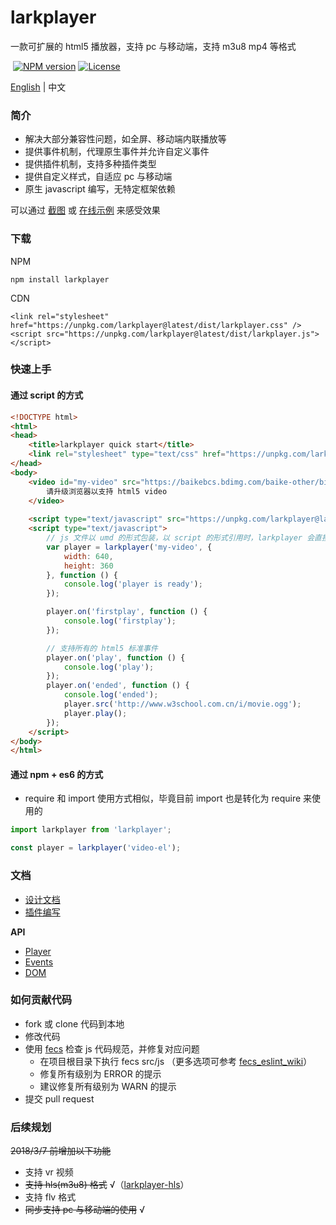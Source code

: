 <h1 align="left">larkplayer</h1>

<p align="left">
一款可扩展的 html5 播放器，支持 pc 与移动端，支持 m3u8 mp4 等格式
</p>

<p align="left">
  <a href="https://www.npmjs.com/package/larkplayer"><img src="https://img.shields.io/npm/v/larkplayer.svg?style=flat-square" alt="NPM version"></a>
  <a href="https://www.npmjs.com/package/larkplayer"><img src="https://img.shields.io/github/license/dblate/larkplayer.svg?style=flat-square" alt="License"></a>
</p>

<p align="left">
    <a href="https://github.com/dblate/larkplayer">English</a> | 中文
</p>

<h3>简介</h3>

* 解决大部分兼容性问题，如全屏、移动端内联播放等
* 提供事件机制，代理原生事件并允许自定义事件
* 提供插件机制，支持多种插件类型
* 提供自定义样式，自适应 pc 与移动端
* 原生 javascript 编写，无特定框架依赖

可以通过 [截图](https://github.com/dblate/larkplayer/tree/master/screenshots) 或 [在线示例](https://s.codepen.io/dblate/debug/qojzZZ/ZoMBajEzGyDk) 来感受效果


<h3>下载</h3>

NPM
```
npm install larkplayer
```

CDN
```
<link rel="stylesheet" href="https://unpkg.com/larkplayer@latest/dist/larkplayer.css" />
<script src="https://unpkg.com/larkplayer@latest/dist/larkplayer.js"></script>
```

<h3>快速上手</h3>

<h4>通过 script 的方式</h4>

```html
<!DOCTYPE html>
<html>
<head>
    <title>larkplayer quick start</title>
    <link rel="stylesheet" type="text/css" href="https://unpkg.com/larkplayer@latest/dist/larkplayer.css">
</head>
<body>
    <video id="my-video" src="https://baikebcs.bdimg.com/baike-other/big-buck-bunny.mp4" width="400" height="300" controls>
        请升级浏览器以支持 html5 video
    </video>
 
    <script type="text/javascript" src="https://unpkg.com/larkplayer@latest/dist/larkplayer.js"></script>
    <script type="text/javascript">
        // js 文件以 umd 的形式包装，以 script 的形式引用时，larkplayer 会直接挂载在 window 上
        var player = larkplayer('my-video', {
            width: 640,
            height: 360
        }, function () {
            console.log('player is ready');
        });

        player.on('firstplay', function () {
            console.log('firstplay');
        });

        // 支持所有的 html5 标准事件
        player.on('play', function () {
            console.log('play');
        });
        player.on('ended', function () {
            console.log('ended');
            player.src('http://www.w3school.com.cn/i/movie.ogg');
            player.play();
        });
    </script>
</body>
</html>
```

<h4>通过 npm + es6 的方式</h4>

* require 和 import 使用方式相似，毕竟目前 import 也是转化为 require 来使用的

```javascript
import larkplayer from 'larkplayer';

const player = larkplayer('video-el');

```

<h3>文档</h3>

* [设计文档](https://github.com/dblate/larkplayer/blob/master/docs/design.md)
* [插件编写](https://github.com/dblate/larkplayer/blob/master/docs/plugin)

__API__

* [Player](https://github.com/dblate/larkplayer/blob/master/docs/api/player.md)
* [Events](https://github.com/dblate/larkplayer/blob/master/docs/api/events.md)
* [DOM](https://github.com/dblate/larkplayer/blob/master/docs/api/dom.md)


<h3>如何贡献代码</h3>

* fork 或 clone 代码到本地
* 修改代码
* 使用 [fecs](http://fecs.baidu.com/api) 检查 js 代码规范，并修复对应问题
    * 在项目根目录下执行 fecs src/js （更多选项可参考 [fecs_eslint_wiki](https://github.com/ecomfe/fecs/wiki/ESLint)）
    * 修复所有级别为 ERROR 的提示
    * 建议修复所有级别为 WARN 的提示
* 提交 pull request


<h3>后续规划</h3>

~~2018/3/7 前增加以下功能~~
* 支持 vr 视频
* ~~支持 hls(m3u8) 格式~~ √（[larkplayer-hls](https://github.com/dblate/larkplayer-hls)）
* 支持 flv 格式
* ~~同步支持 pc 与移动端的使用~~ √
